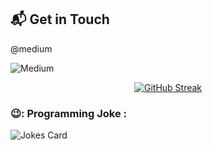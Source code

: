 
<!--
**oleksandr-kaledin/oleksandr-kaledin** is a ✨ _special_ ✨ repository because its `README.md` (this file) appears on your GitHub profile.

Here are some ideas to get you started:

- 🔭 I’m currently working on ...
- 🌱 I’m currently learning ...
- 👯 I’m looking to collaborate on ...
- 🤔 I’m looking for help with ...
- 💬 Ask me about ...
- 📫 How to reach me: ... 
- 😄 Pronouns: ...
- ⚡ Fun fact: ...

[I AM WORKING ON]
[LEARNING]
[MEDIUM]
[REACH ME]
[JOKE]
-->
## 📬 Get in Touch

@medium

![Medium](https://img.shields.io/badge/Medium-12100E?style=for-the-badge&logo=medium&logoColor=white)


<div align="center">
  
[![GitHub Streak](https://streak-stats.demolab.com?user=oleksandr-kaledin&border_radius=16&date_format=M%20j%5B%2C%20Y%5D&exclude_days=Sun%2CSat&ring=35764B&fire=35764B&background=212830&sideLabels=EBEBEB&dates=9198A2&excludeDaysLabel=EBEBEB00&currStreakLabel=EBEBEB&currStreakNum=FFFFFF&border=3D444E&sideNums=FFFFFF&stroke=3D444E)](https://git.io/streak-stats)

</div>

### 😉: Programming Joke :
<!-- Markdown -->
![Jokes Card](https://readme-jokes.vercel.app/api)

